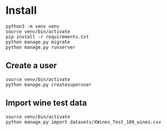# Install
```
python3 -m venv venv
source venv/bin/activate
pip install -r requirements.txt
python manage.py migrate
python manage.py runserver
```
## Create a user
```
source venv/bin/activate
python manage.py createsuperuser
```

## Import wine test data
```
source venv/bin/activate
python manage.py import datasets/XWines_Test_100_wines.csv
```
